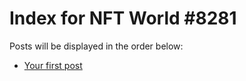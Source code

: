 # Index for NFT World #8281
Posts will be displayed in the order below:

- [Your first post](./001-first.md)

